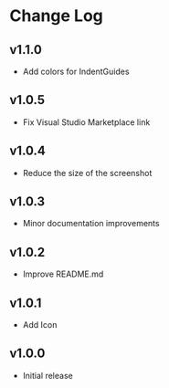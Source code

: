 # Change Log

## v1.1.0
- Add colors for IndentGuides

## v1.0.5
- Fix Visual Studio Marketplace link

## v1.0.4
- Reduce the size of the screenshot

## v1.0.3
- Minor documentation improvements

## v1.0.2
- Improve README.md

## v1.0.1
- Add Icon

## v1.0.0
- Initial release
